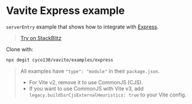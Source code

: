 # Vavite Express example

`serverEntry` example that shows how to integrate with [Express](https://expressjs.com/).

> [Try on StackBlitz](https://stackblitz.com/github/cyco130/vavite/tree/main/examples/express)

Clone with:

```bash
npx degit cyco130/vavite/examples/express
```

> All examples have `"type": "module"` in their `package.json`.
>
> - For Vite v2, remove it to use CommonJS (CJS).
> - If you want to use CommonJS with Vite v3, add `legacy.buildSsrCjsExternalHeuristics: true` to your Vite config.
